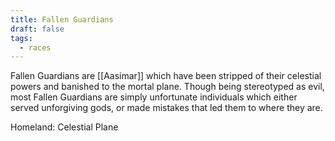 ```yaml
---
title: Fallen Guardians
draft: false
tags:
  - races
---
```

 Fallen Guardians are [[Aasimar]] which have been stripped of their celestial powers and banished to the mortal plane. Though being stereotyped as evil, most Fallen Guardians are simply unfortunate individuals which either served unforgiving gods, or made mistakes that led them to where they are.

Homeland: Celestial Plane 
